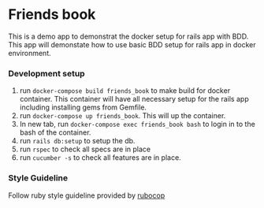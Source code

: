 # Friends book
This is a demo app to demonstrat the docker setup for rails app with BDD. This app will demonstate how to use basic BDD setup for rails app in docker environment.

### Development setup
1. run `docker-compose build friends_book` to make build for docker container. This container will have all necessary setup for the rails app including installing gems from Gemfile.
2. run `docker-compose up friends_book`. This will up the container.
3. In new tab, run `docker-compose exec friends_book bash` to login in to the bash of the container.
4. run `rails db:setup` to setup the db.
5. run `rspec` to check all specs are in place
6. run `cucumber -s` to check all features are in place.

### Style Guideline
Follow ruby style guideline provided by [rubocop]([https://github.com/rubocop-hq/ruby-style-guide](https://github.com/rubocop-hq/ruby-style-guide))